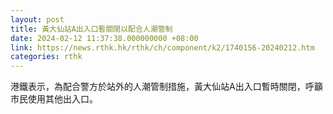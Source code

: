 ```yaml
---
layout: post
title: 黃大仙站A出入口暫關閉以配合人潮管制
date: 2024-02-12 11:37:38.000000000 +08:00
link: https://news.rthk.hk/rthk/ch/component/k2/1740156-20240212.htm
categories: rthk
---
```


港鐵表示，為配合警方於站外的人潮管制措施，黃大仙站A出入口暫時關閉，呼籲市民使用其他出入口。
